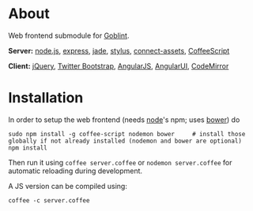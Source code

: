 # About
Web frontend submodule for [Goblint](https://github.com/vogler/analyzer).

__Server:__
[node.js](http://nodejs.org/),
[express](http://expressjs.com/),
[jade](http://jade-lang.com/),
[stylus](http://learnboost.github.com/stylus/),
[connect-assets](https://github.com/adunkman/connect-assets),
[CoffeeScript](http://coffeescript.org/)

__Client:__
[jQuery](http://jquery.com/),
[Twitter Bootstrap](http://getbootstrap.com/),
[AngularJS](http://angularjs.org/),
[AngularUI](http://angular-ui.github.io/),
[CodeMirror](http://codemirror.net/)

# Installation
In order to setup the web frontend (needs [node](http://nodejs.org/)'s npm; uses [bower](http://bower.io/)) do

    sudo npm install -g coffee-script nodemon bower     # install those globally if not already installed (nodemon and bower are optional)
    npm install

Then run it using `coffee server.coffee` or `nodemon server.coffee` for automatic reloading during development.

A JS version can be compiled using:

    coffee -c server.coffee
